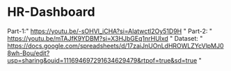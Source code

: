 # HR-Dashboard
Part-1:" https://youtu.be/-sOHVl_iCHA?si=Alatwctl2Oy51D9H "
Part-2: " https://youtu.be/mTAJfK9YDBM?si=X3HJbGEq1nrHUlxd "
Dataset: " https://docs.google.com/spreadsheets/d/17zaiJnUOnLdHROWLZYcVlpMJ08wh-Bou/edit?usp=sharing&ouid=111694697291634629479&rtpof=true&sd=true "
